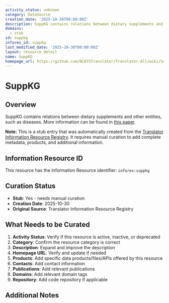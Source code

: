 ```yaml
---
activity_status: unknown
category: DataSource
creation_date: '2025-10-30T00:00:00Z'
description: SuppKG contains relations between dietary supplements and other entities, such as diseases.  More information can be found in [this paper](https://doi.org/10.1016/j.jbi.2022.104120).
domains:
  - stub
id: suppkg
infores_id: suppkg
last_modified_date: '2025-10-30T00:00:00Z'
layout: resource_detail
name: SuppKG
homepage_url: https://github.com/NCATSTranslator/Translator-All/wiki/SuppKG
---
```


# SuppKG

## Overview

SuppKG contains relations between dietary supplements and other entities, such as diseases.  More information can be found in [this paper](https://doi.org/10.1016/j.jbi.2022.104120).

**Note:** This is a stub entry that was automatically created from the [Translator Information Resource Registry](https://biolink.github.io/information-resource-registry/). It requires manual curation to add complete metadata, products, and additional information.

## Information Resource ID

This resource has the Information Resource identifier: `infores:suppkg`

## Curation Status

- **Stub**: Yes - needs manual curation
- **Creation Date**: 2025-10-30
- **Original Source**: Translator Information Resource Registry

## What Needs to be Curated

1. **Activity Status**: Verify if this resource is active, inactive, or deprecated
2. **Category**: Confirm the resource category is correct
3. **Description**: Expand and improve the description
4. **Homepage URL**: Verify and update if needed
5. **Products**: Add specific data products/files/APIs offered by this resource
6. **Contacts**: Add contact information
7. **Publications**: Add relevant publications
8. **Domains**: Add relevant domain tags
9. **Repository**: Add code repository if applicable

## Additional Notes
